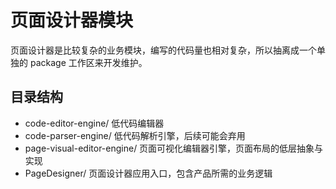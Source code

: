 # 页面设计器模块

页面设计器是比较复杂的业务模块，编写的代码量也相对复杂，所以抽离成一个单独的 package 工作区来开发维护。

## 目录结构

- code-editor-engine/ 低代码编辑器
- code-parser-engine/ 低代码解析引擎，后续可能会弃用
- page-visual-editor-engine/ 页面可视化编辑器引擎，页面布局的低层抽象与实现
- PageDesigner/ 页面设计器应用入口，包含产品所需的业务逻辑
